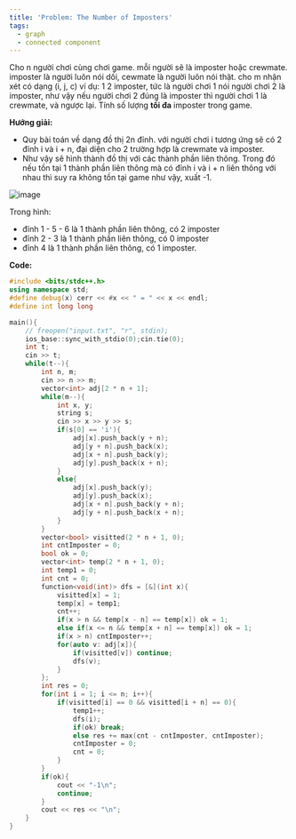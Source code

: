 ```yaml
---
title: 'Problem: The Number of Imposters'
tags:
  - graph
  - connected component
---
```

Cho n người chơi cùng chơi game. mỗi người sẽ là imposter hoặc crewmate. imposter là người luôn nói dối, cewmate là người luôn nói thật. cho m nhận xét có dạng (i, j, c) ví dụ: 1 2 imposter, tức là người chơi 1 nói người chơi 2 là imposter, như vậy nếu người chơi 2 đúng là imposter thì người chơi 1 là crewmate, và ngược lại.
Tính số lượng **tối đa** imposter  trong game.

**Hướng giải:**

- Quy bài toán về dạng đồ thị 2n đỉnh. với người chơi i tương ứng sẽ có 2 đỉnh i và i + n, đại diện cho 2 trường hợp là crewmate và imposter.
- Như vậy sẽ hình thành đồ thị với các thành phần liên thông. Trong đó nếu tồn tại 1 thành phần liên thông mà có đỉnh i và i + n liên thông với nhau thì suy ra không tồn tại game như vậy, xuất -1.

![image](https://user-images.githubusercontent.com/83690404/136875128-a32a6a71-0191-46ba-b217-53f2fc91b8ad.png)

Trong hình:
- đỉnh 1 - 5 - 6 là 1 thành phần liên thông, có 2 imposter
- đỉnh 2 - 3 là 1 thành phần liên thông, có 0 imposter
- đỉnh 4 là 1 thành phần liên thông, có 1 imposter.

**Code:**

```cpp
#include <bits/stdc++.h>
using namespace std;
#define debug(x) cerr << #x << " = " << x << endl;
#define int long long

main(){
    // freopen("input.txt", "r", stdin);
    ios_base::sync_with_stdio(0);cin.tie(0);
    int t;
    cin >> t;
    while(t--){
        int n, m;
        cin >> n >> m;
        vector<int> adj[2 * n + 1];
        while(m--){
            int x, y;
            string s;
            cin >> x >> y >> s;
            if(s[0] == 'i'){
                adj[x].push_back(y + n);
                adj[y + n].push_back(x);
                adj[x + n].push_back(y);
                adj[y].push_back(x + n);
            }
            else{
                adj[x].push_back(y);
                adj[y].push_back(x);
                adj[x + n].push_back(y + n);
                adj[y + n].push_back(x + n);
            }
        }
        vector<bool> visitted(2 * n + 1, 0);
        int cntImposter = 0;
        bool ok = 0;
        vector<int> temp(2 * n + 1, 0);
        int temp1 = 0;
        int cnt = 0;
        function<void(int)> dfs = [&](int x){
            visitted[x] = 1;
            temp[x] = temp1;
            cnt++;
            if(x > n && temp[x - n] == temp[x]) ok = 1;
            else if(x <= n && temp[x + n] == temp[x]) ok = 1;
            if(x > n) cntImposter++;
            for(auto v: adj[x]){
                if(visitted[v]) continue;
                dfs(v);
            }
        };
        int res = 0;
        for(int i = 1; i <= n; i++){
            if(visitted[i] == 0 && visitted[i + n] == 0){
                temp1++;
                dfs(i);
                if(ok) break;
                else res += max(cnt - cntImposter, cntImposter);
                cntImposter = 0;
                cnt = 0;
            }
        }
        if(ok){
            cout << "-1\n";
            continue;
        }
        cout << res << "\n";
    }
}
```
